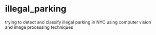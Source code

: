 # illegal_parking
trying to detect and classify illegal parking in NYC using computer vision and image processing techniques
